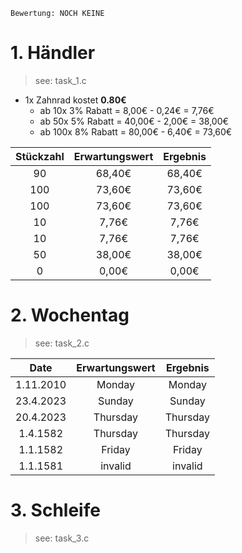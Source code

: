     Bewertung: NOCH KEINE

# 1. Händler

> see: task_1.c

- 1x Zahnrad kostet **0.80€**
    - ab 10x 3% Rabatt  = 8,00€ - 0,24€ = 7,76€
    - ab 50x 5% Rabatt  = 40,00€ - 2,00€ = 38,00€
    - ab 100x 8% Rabatt =  80,00€ - 6,40€ = 73,60€

| Stückzahl | Erwartungswert | Ergebnis |
|:-------:|:--------------:|:------------:|
| 90      | 68,40€         | 68,40€       |
| 100     | 73,60€         | 73,60€       |
| 100     | 73,60€         | 73,60€       |
| 10      | 7,76€          | 7,76€        |
| 10      | 7,76€          | 7,76€        |
| 50      | 38,00€         | 38,00€       |
| 0       | 0,00€          | 0,00€        |



# 2. Wochentag

> see: task_2.c

| Date    | Erwartungswert | Ergebnis |
|:-------:|:--------------:|:--------:|
| 1.11.2010 | Monday    | Monday   |
| 23.4.2023 | Sunday    | Sunday   |
| 20.4.2023 | Thursday  | Thursday |
| 1.4.1582  | Thursday  | Thursday |
| 1.1.1582  | Friday    | Friday   |
| 1.1.1581  | invalid   | invalid  |

# 3. Schleife

> see: task_3.c